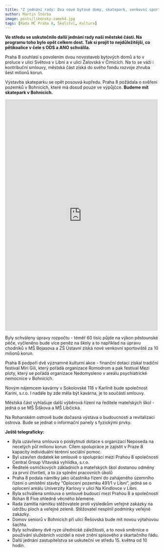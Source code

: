 ```yaml
---
title: "Z jednání rady: Dva nové bytové domy, skatepark, venkovní sportoviště a podpora dvou významných kulturních akcí"
author: Martin Štěrba
image: posts/libensky-zamek4.jpg
tags: [Rada MČ Praha 8, Školství, Kultura]
---
```

**Ve středu se uskutečnilo další jednání rady naší městské části. Na programu toho bylo opět celkem dost. Tak si projít to nejdůležitější, co pětikoalice v čele s ODS a ANO schválila.**

Praha 8 souhlasí s povolením dvou novostaveb bytových domů a to v proluce v ulici Světova v Libni a v ulici Žalovská v Čimicích. Na to se váží i kontribuční smlouvy, městská část získá do svého fondu rozvoje zhruba šest milionů korun.

Výstavba skateparku se opět posouvá kupředu. Praha 8 požádala o svěření pozemků v Bohnicích, které má dosud pouze ve výpůjčce. **Budeme mít skatepark v Bohnicích.** 

<iframe src="https://www.facebook.com/plugins/post.php?href=https%3A%2F%2Fwww.facebook.com%2Fsterbamartin.praha8%2Fposts%2Fpfbid02nBiuy4rc4S2mDPtci2YiDJ4ncMTRJVySBtuEG99iSAKfVzyrTyThg3a8mbUr1ainl&show_text=true&width=500" width="500" height="757" style="border:none;overflow:hidden" scrolling="no" frameborder="0" allowfullscreen="true" allow="autoplay; clipboard-write; encrypted-media; picture-in-picture; web-share"></iframe>

Byly schváleny úpravy rozpočtu - téměř 60 tisíc půjde na výkon pěstounské péče, vyčleněno bude více peněz na školy a to například na úpravu chodníků v MŠ Bojasova a ZŠ Ústavní získá nové venkovní sportoviště za 10 milionů korun. 

Praha 8 podpoří dvě významné kulturní akce - finanční dotaci získal tradiční festival Miri Gili, který pořádá organizace Romodrom a pak festival Mezi ploty, který se pořádá organizace Nedomysleno v areálu psychiatrické nemocnice v Bohnicích. 

Novým nájemcem kavárny v Sokolovské 118 v Karlíně bude společnost Karini, s.r.o. I nadále by zde měla být kavárna, je to součástí smlouvy.

Městská část vyhlašuje další výběrová řízení na ředitele mateřských škol - jedná o se MŠ Šiškova a MŠ Libčická.

Na Rohanském ostrově bude dočasná výstava o budoucnosti a revitalizaci ostrova. Bude se jednat o informační panely s fyzickými prvky.

**Ještě telegraficky:**
- Byla uzavřena smlouva o poskytnutí dotace s organizací Neposeda na necelých půl milionu korun. Cílem spolupráce je zajistit v Praze 8 kapacity individuální terénní sociální pomoc.
- Byl uzavřen dodatek ke smlouvě o spolupráci mezi Prahou 8 společností Central Group Vltavská vyhlídka, s.r.o.
- Ředitelé osmičkových základních a mateřských škol dostanou odměny za první čtvrtletí, a to za splnění pracovních úkolů
- Praha 8 podala námitky jako účastníka řízení do zahájeného územního řízení o umístění stavby “Oplocení pozemku 491/1 v Libni”, jedná se o oplocení areálu Univerzity Karlovy v ulici Na Kindlovce v Libni.
- Byla schválena smlouva o smlouvě budoucí mezi Prahou 8 a společností Rohan B Five ohledně věcného břemene.
- Rada zamítla námitku stěžovatele proti výsledkům veřejné zakázky na údržbu ploch a veřejné zeleně. Stěžovatel nesplnil podmínky veřejné zakázky. 
- Domov seniorů v Bohnicích při ulici Řešovská bude mít novou výtahovou šachtu.
- Byly schváleny dvě ryze úřednické záležitosti, a to nová směrnice o používání služebních vozidel a nové znění spisového a skartačního řádu. 
- Další jednání zastupitelstva se uskuteční ve středu 15. května od 10 hodin.